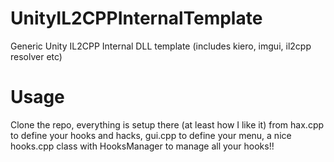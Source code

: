 # UnityIL2CPPInternalTemplate
Generic Unity IL2CPP Internal DLL template (includes kiero, imgui, il2cpp resolver etc)

# Usage
Clone the repo, everything is setup there (at least how I like it) from hax.cpp to define your hooks and hacks, gui.cpp to define your menu, a nice hooks.cpp class with HooksManager to manage all your hooks!!
